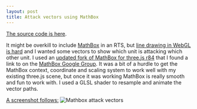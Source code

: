 ```yaml
---
layout: post
title: Attack vectors using MathBox
---
```


[The source code is here](https://github.com/emnh/rts/blob/master/src.client/game/client/mathbox.cljs).

It might be overkill to include [MathBox](https://github.com/unconed/mathbox) in an RTS, but [line drawing in WebGL is hard](https://mattdesl.svbtle.com/drawing-lines-is-hard) and I wanted some vectors to show which unit is attacking which other unit. I used an [updated fork of MathBox for three.js r84](https://github.com/znah/mathbox/) that I found a link to on the [MathBox Google Group](https://groups.google.com/forum/#!forum/mathbox). It was a bit of a hurdle to get the MathBox context, coordinate and scaling system to work well with my existing three.js scene, but once it was working MathBox is really smooth and fun to work with. I used a GLSL shader to resample and animate the vector paths.

[A screenshot follows:](https://emnh.github.io/rts-blog-screenshots/shots/mathbox.jpg)
![Mathbox attack vectors](https://emnh.github.io/rts-blog-screenshots/shots/mathbox.jpg)
